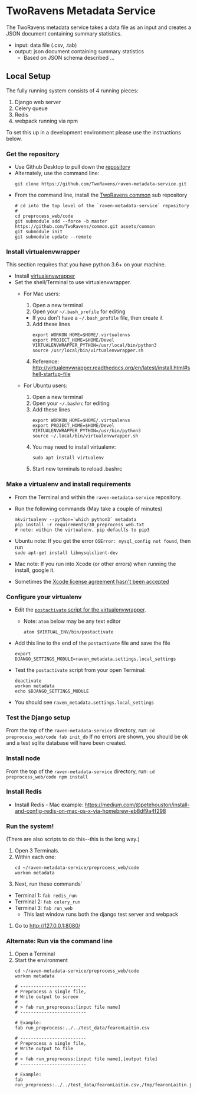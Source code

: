 # TwoRavens Metadata Service

The TwoRavens metadata service takes a data file as an input and creates a JSON document containing summary statistics.  
  - input: data file (.csv, .tab)
  - output: json document containing summary statistics
    - Based on JSON schema described ...

## Local Setup

The fully running system consists of 4 running pieces:

1. Django web server
1. Celery queue
1. Redis
1. webpack running via npm

To set this up in a development environment please use the instructions below.

### Get the repository

- Use Github Desktop to pull down the [repository](https://github.com/TwoRavens/raven-metadata-service)
- Alternately, use the command line:
    ```
    git clone https://github.com/TwoRavens/raven-metadata-service.git

    ```
- From the command line, install the [TwoRavens common](https://github.com/TwoRavens/common) sub repository
    ```
    # cd into the top level of the `raven-metadata-service` repository
    #
    cd preprocess_web/code
    git submodule add --force -b master https://github.com/TwoRavens/common.git assets/common
    git submodule init
    git submodule update --remote
    ```

### Install virtualenvwrapper

This section requires that you have python 3.6+ on your machine.  

- Install [virtualenvwrapper](http://virtualenvwrapper.readthedocs.io/en/latest/install.html#basic-installation)
- Set the shell/Terminal to use virtualenvwrapper.
  - For Mac users:
    1. Open a new terminal
    2. Open your ```~/.bash_profile``` for editing
      - If you don't have a ```~/.bash_profile``` file, then create it
    3. Add these lines
        ```
        export WORKON_HOME=$HOME/.virtualenvs
        export PROJECT_HOME=$HOME/Devel
        VIRTUALENVWRAPPER_PYTHON=/usr/local/bin/python3
        source /usr/local/bin/virtualenvwrapper.sh
        ```
    4. Reference: http://virtualenvwrapper.readthedocs.org/en/latest/install.html#shell-startup-file

  - For Ubuntu users:
    1. Open a new terminal
    2. Open your ```~/.bashrc``` for editing
    3. Add these lines
       ```
       export WORKON_HOME=$HOME/.virtualenvs
       export PROJECT_HOME=$HOME/Devel
       VIRTUALENVWRAPPER_PYTHON=/usr/bin/python3
       source ~/.local/bin/virtualenvwrapper.sh
       ```
    4. You may need to install virtualenv:
       ```
       sudo apt install virtualenv
       ```
    5. Start new terminals to reload .bashrc


### Make a virtualenv and install requirements

- From the Terminal and within the `raven-metadata-service` repository.
- Run the following commands (May take a couple of minutes)

  ```
  mkvirtualenv --python=`which python3` metadata  
  pip install -r requirements/30_preprocess_web.txt  
  # note: within the virtualenv, pip defaults to pip3
  ```

- Ubuntu note: If you get the error `OSError: mysql_config not found`, then run  
`sudo apt-get install libmysqlclient-dev`
- Mac note: If you run into Xcode (or other errors) when running the install, google it.  
- Sometimes the [Xcode license agreement hasn't been accepted](http://stackoverflow.com/questions/26197347/agreeing-to-the-xcode-ios-license-requires-admin-privileges-please-re-run-as-r/26197363#26197363)

### Configure your virtualenv

* Edit the [```postactivate``` script for the virtualenvwrapper](http://virtualenvwrapper.readthedocs.org/en/latest/scripts.html#postactivate).

  - Note: `atom` below may be any text editor
      ```
      atom $VIRTUAL_ENV/bin/postactivate
      ```

* Add this line to the end of the `postactivate` file and save the file
    ```
    export DJANGO_SETTINGS_MODULE=raven_metadata.settings.local_settings
    ```

* Test the `postactivate` script from your open Terminal:
    ```
    deactivate
    workon metadata
    echo $DJANGO_SETTINGS_MODULE
    ```

- You should see `raven_metadata.settings.local_settings`

### Test the Django setup

From the top of the `raven-metadata-service` directory, run:
    ```
    cd preprocess_web/code
    fab init_db
    ```
If no errors are shown, you should be ok and a test sqlite database will have been created.

### Install node

From the top of the `raven-metadata-service` directory, run:
    ```
    cd preprocess_web/code
    npm install
    ```

### Install Redis

- Install Redis
      - Mac example: https://medium.com/@petehouston/install-and-config-redis-on-mac-os-x-via-homebrew-eb8df9a4f298

### Run the system!

(There are also scripts to do this--this is the long way.)

1. Open 3 Terminals.  
1. Within each one:
    ```
    cd ~/raven-metadata-service/preprocess_web/code
    workon metadata
    ```
1. Next, run these commands`
  - Terminal 1: `fab redis_run`
  - Terminal 2: `fab celery_run`
  - Terminal 3: `fab run_web`
    - This last window runs both the django test server and webpack
1. Go to http://127.0.0.1:8080/


### Alternate: Run via the command line

1. Open a Terminal
1. Start the environment
    ```
    cd ~/raven-metadata-service/preprocess_web/code
    workon metadata

    # -------------------------
    # Preprocess a single file,
    # Write output to screen
    #
    # > fab run_preprocess:[input file name]
    # -------------------------

    # Example:
    fab run_preprocess:../../test_data/fearonLaitin.csv

    # -------------------------
    # Preprocess a single file,
    # Write output to file
    #
    # > fab run_preprocess:[input file name],[output file]
    # -------------------------

    # Example:
    fab run_preprocess:../../test_data/fearonLaitin.csv,/tmp/fearonLaitin.json

    ```
